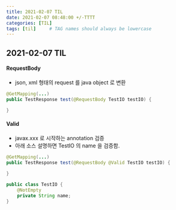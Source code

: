 ```yaml
---
title: 2021-02-07 TIL
date: 2021-02-07 08:48:00 +/-TTTT
categories: [TIL]
tags: [til]     # TAG names should always be lowercase
---
```

 
## 2021-02-07 TIL 

#### RequestBody
- json, xml 형태의 request 를 java object 로 변환
```java
@GetMapping(...)
public TestResponse test(@RequestBody TestIO testIO) {

}
```

#### Valid
- javax.xxx 로 시작하는 annotation 검증
- 아래 소스 설명하면 TestIO 의 name 을 검증함.

```java
@GetMapping(...)
public TestResponse test(@RequestBody @Valid TestIO testIO) {
		
}

public class TestIO {
	@NotEmpty
	private String name;
}
```